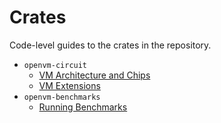 # Crates

Code-level guides to the crates in the repository.

- `openvm-circuit`
  - [VM Architecture and Chips](./vm.md)
  - [VM Extensions](./vm-extensions.md)
- `openvm-benchmarks`
  - [Running Benchmarks](./benchmarks.md)
